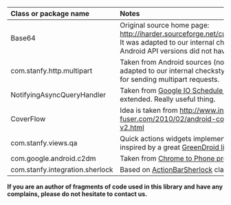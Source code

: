 | **Class or package name** | **Notes** |
|:--------------------------|:----------|
| Base64                    | Original source home page: http://iharder.sourceforge.net/current/java/base64/. It was adapted to our internal checkstyle rules. Old Android API versions did not have such a class.  |
| com.stanfy.http.multipart | Taken from Android sources (not public API) and adapted to our internal checkstyle rules. It's used for sending multipart requests. |
| NotifyingAsyncQueryHandler | Taken from [Google IO Schedule project](http://code.google.com/p/iosched) and a bit extended. Really useful thing. |
| CoverFlow                 | Idea is taken from http://www.inter-fuser.com/2010/02/android-coverflow-widget-v2.html |
| com.stanfy.views.qa       | Quick actions widgets implementation idea is inspired by a great [GreenDroid library](http://greendroid.cyrilmottier.com/). |
| com.google.android.c2dm   | Taken from [Chrome to Phone project](http://code.google.com/p/chrometophone/) |
| com.stanfy.integration.sherlock | Based on [ActionBarSherlock](https://github.com/JakeWharton/ActionBarSherlock) classes |

**If you are an author of fragments of code used in this library and have any complains, please do not hesitate to contact us.**